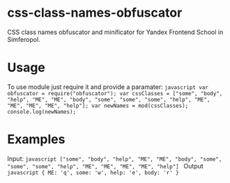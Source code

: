 # css-class-names-obfuscator
CSS class names obfuscator and minificator for Yandex Frontend School in Simferopol.
# Usage
To use module just require it and provide a paramater:
    ```javascript
    var obfuscator = require("obfuscator");
    var cssClasses = ["some", "body", "help", "ME", "ME", "body", "some", "some", "some", "help", "ME", "ME", "ME", "ME", "help"];
    var newNames = mod(cssClasses);
    console.log(newNames);
    ```
# Examples
Input:
        ```javascript
         ["some", "body", "help", "ME", "ME", "body", "some", "some", "some", "help", "ME", "ME", "ME", "ME", "help"]
        ```
Output
        ```javascript
        { ME: 'q', some: 'w', help: 'e', body: 'r' }
        ```
    
